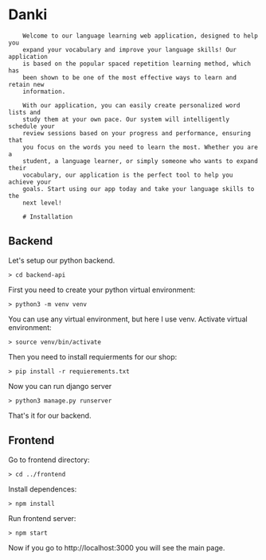 # Danki 

        Welcome to our language learning web application, designed to help you
        expand your vocabulary and improve your language skills! Our application
        is based on the popular spaced repetition learning method, which has
        been shown to be one of the most effective ways to learn and retain new
        information.
      
        With our application, you can easily create personalized word lists and
        study them at your own pace. Our system will intelligently schedule your
        review sessions based on your progress and performance, ensuring that
        you focus on the words you need to learn the most. Whether you are a
        student, a language learner, or simply someone who wants to expand their
        vocabulary, our application is the perfect tool to help you achieve your
        goals. Start using our app today and take your language skills to the
        next level!
        
        # Installation

## Backend
Let's setup our python backend.
```    
> cd backend-api
```
First you need to create your python virtual environment:
```
> python3 -m venv venv
```
You can use any virtual environment, but here I use venv.
Activate virtual environment:
```
> source venv/bin/activate
```
Then you need to install requierments for our shop:
```
> pip install -r requierements.txt
```
Now you can run django server
```
> python3 manage.py runserver
```
That's it for our backend.
## Frontend
Go to frontend directory:
```
> cd ../frontend
```
Install dependences:
```
> npm install
```
Run frontend server:
```
> npm start
```
Now if you go to http://localhost:3000 you will see the main page.
        
   

